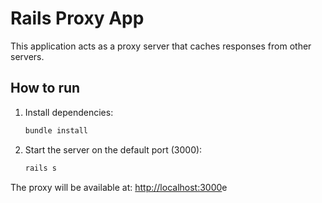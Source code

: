 
# Rails Proxy App

This application acts as a proxy server that caches responses from other servers.

## How to run

1. Install dependencies:
   ```bash
   bundle install
   ```

2. Start the server on the default port (3000):
   ```bash
   rails s
   ```

The proxy will be available at: [http://localhost:3000](http://localhost:3000)e